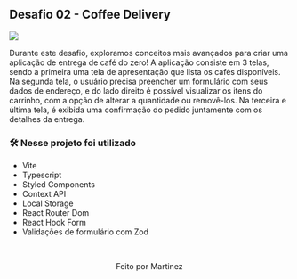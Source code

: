 ## Desafio 02 - Coffee Delivery

<img src="https://user-images.githubusercontent.com/71772559/178171983-f724d1a7-deb4-4d13-aa92-09e1cac4ec36.png" align="center" />

Durante este desafio, exploramos conceitos mais avançados para criar uma aplicação de entrega de café do zero! A aplicação consiste em 3 telas, sendo a primeira uma tela de apresentação que lista os cafés disponíveis. Na segunda tela, o usuário precisa preencher um formulário com seus dados de endereço, e do lado direito é possível visualizar os itens do carrinho, com a opção de alterar a quantidade ou removê-los. Na terceira e última tela, é exibida uma confirmação do pedido juntamente com os detalhes da entrega.

### 🛠️ Nesse projeto foi utilizado

- Vite
- Typescript
- Styled Components
- Context API
- Local Storage
- React Router Dom
- React Hook Form
- Validações de formulário com Zod

<br />

<p align="center">Feito por Martinez</p>
